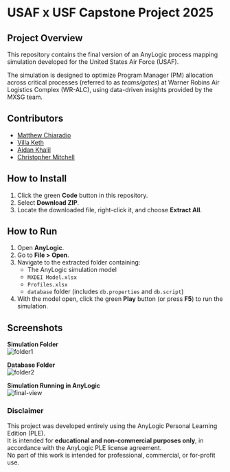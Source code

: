 # USAF x USF Capstone Project 2025

## Project Overview
This repository contains the final version of an AnyLogic process mapping simulation developed for the United States Air Force (USAF).  

The simulation is designed to optimize Program Manager (PM) allocation across critical processes (referred to as *teams/gates*) at Warner Robins Air Logistics Complex (WR-ALC), using data-driven insights provided by the MXSG team.

## Contributors
- [Matthew Chiaradio](https://github.com/matthewchiaradio)
- [Villa Keth](https://github.com/villaketh)
- [Aidan Khalil](https://github.com/aidankhalil)
- [Christopher Mitchell](https://github.com/chrismitchell027)

## How to Install
1. Click the green **Code** button in this repository.
2. Select **Download ZIP**.
3. Locate the downloaded file, right-click it, and choose **Extract All**.

## How to Run
1. Open **AnyLogic**.
2. Go to **File > Open**.
3. Navigate to the extracted folder containing:
   - The AnyLogic simulation model
   - `MXDEI Model.xlsx`
   - `Profiles.xlsx`
   - `database` folder (includes `db.properties` and `db.script`)
4. With the model open, click the green **Play** button (or press **F5**) to run the simulation.

## Screenshots

**Simulation Folder**  
![folder1](https://github.com/user-attachments/assets/4aa88b3e-c54d-4284-9586-6ae21506fb41)

**Database Folder**  
![folder2](https://github.com/user-attachments/assets/9198705e-8763-412f-9c1c-3888c0efc9c8)

**Simulation Running in AnyLogic**  
![final-view](https://github.com/user-attachments/assets/d1b28b34-e546-4b49-8cd5-1836f11f04ec)



### Disclaimer

This project was developed entirely using the AnyLogic Personal Learning Edition (PLE).  
It is intended for **educational and non-commercial purposes only**, in accordance with the AnyLogic PLE license agreement.  
No part of this work is intended for professional, commercial, or for-profit use.
